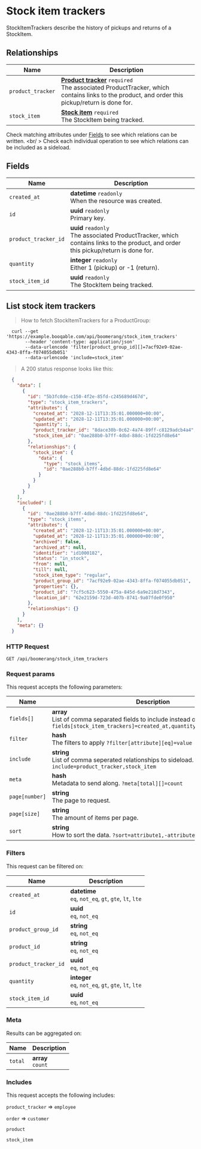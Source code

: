 # Stock item trackers

StockItemTrackers describe the history of pickups and returns of a StockItem.

## Relationships
Name | Description
-- | --
`product_tracker` | **[Product tracker](#product-trackers)** `required`<br>The associated ProductTracker, which contains links to the product, and order this pickup/return is done for. 
`stock_item` | **[Stock item](#stock-items)** `required`<br>The StockItem being tracked. 


Check matching attributes under [Fields](#stock-item-trackers-fields) to see which relations can be written.
<br/ >
Check each individual operation to see which relations can be included as a sideload.
## Fields

 Name | Description
-- | --
`created_at` | **datetime** `readonly`<br>When the resource was created.
`id` | **uuid** `readonly`<br>Primary key.
`product_tracker_id` | **uuid** `readonly`<br>The associated ProductTracker, which contains links to the product, and order this pickup/return is done for. 
`quantity` | **integer** `readonly`<br>Either 1 (pickup) or -1 (return). 
`stock_item_id` | **uuid** `readonly`<br>The StockItem being tracked. 


## List stock item trackers


> How to fetch StockItemTrackers for a ProductGroup:

```shell
  curl --get 'https://example.booqable.com/api/boomerang/stock_item_trackers'
       --header 'content-type: application/json'
       --data-urlencode 'filter[product_group_id][]=7acf92e9-02ae-4343-8ffa-f074055db051'
       --data-urlencode 'include=stock_item'
```

> A 200 status response looks like this:

```json
  {
    "data": [
      {
        "id": "5b3fc0de-c150-4f2e-85fd-c245689d467d",
        "type": "stock_item_trackers",
        "attributes": {
          "created_at": "2028-12-11T13:35:01.000000+00:00",
          "updated_at": "2028-12-11T13:35:01.000000+00:00",
          "quantity": 1,
          "product_tracker_id": "8dace30b-0c62-4a74-89ff-c8129adcb4a4",
          "stock_item_id": "0ae288b0-b7ff-4dbd-88dc-1fd225fd8e64"
        },
        "relationships": {
          "stock_item": {
            "data": {
              "type": "stock_items",
              "id": "0ae288b0-b7ff-4dbd-88dc-1fd225fd8e64"
            }
          }
        }
      }
    ],
    "included": [
      {
        "id": "0ae288b0-b7ff-4dbd-88dc-1fd225fd8e64",
        "type": "stock_items",
        "attributes": {
          "created_at": "2028-12-11T13:35:01.000000+00:00",
          "updated_at": "2028-12-11T13:35:01.000000+00:00",
          "archived": false,
          "archived_at": null,
          "identifier": "id1000182",
          "status": "in_stock",
          "from": null,
          "till": null,
          "stock_item_type": "regular",
          "product_group_id": "7acf92e9-02ae-4343-8ffa-f074055db051",
          "properties": {},
          "product_id": "7cf5c623-5550-475a-845d-6a9e218d7343",
          "location_id": "62e2159d-723d-407b-8741-9a07fde0f950"
        },
        "relationships": {}
      }
    ],
    "meta": {}
  }
```

### HTTP Request

`GET /api/boomerang/stock_item_trackers`

### Request params

This request accepts the following parameters:

Name | Description
-- | --
`fields[]` | **array** <br>List of comma separated fields to include instead of the default fields. `?fields[stock_item_trackers]=created_at,quantity,product_tracker_id`
`filter` | **hash** <br>The filters to apply `?filter[attribute][eq]=value`
`include` | **string** <br>List of comma seperated relationships to sideload. `?include=product_tracker,stock_item`
`meta` | **hash** <br>Metadata to send along. `?meta[total][]=count`
`page[number]` | **string** <br>The page to request.
`page[size]` | **string** <br>The amount of items per page.
`sort` | **string** <br>How to sort the data. `?sort=attribute1,-attribute2`


### Filters

This request can be filtered on:

Name | Description
-- | --
`created_at` | **datetime** <br>`eq`, `not_eq`, `gt`, `gte`, `lt`, `lte`
`id` | **uuid** <br>`eq`, `not_eq`
`product_group_id` | **string** <br>`eq`, `not_eq`
`product_id` | **string** <br>`eq`, `not_eq`
`product_tracker_id` | **uuid** <br>`eq`, `not_eq`
`quantity` | **integer** <br>`eq`, `not_eq`, `gt`, `gte`, `lt`, `lte`
`stock_item_id` | **uuid** <br>`eq`, `not_eq`


### Meta

Results can be aggregated on:

Name | Description
-- | --
`total` | **array** <br>`count`


### Includes

This request accepts the following includes:

`product_tracker` => 
`employee`


`order` => 
`customer`




`product`




`stock_item`





